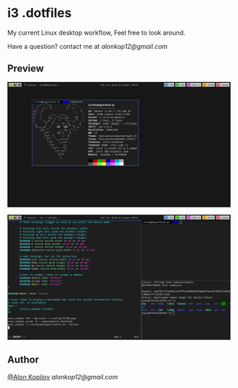 # i3 .dotfiles

My current Linux desktop workflow,
Feel free to look around.

Have a question? contact me at _alonkop12@gmail.com_

## Preview
![Cover Image](assets/showcase.png?raw=true)

![Cover Image](assets/showcase2.png?raw=true)

## Author
[@Alon Kopilov](https://github.com/Alonkopilov) _alonkop12@gmail.com_
